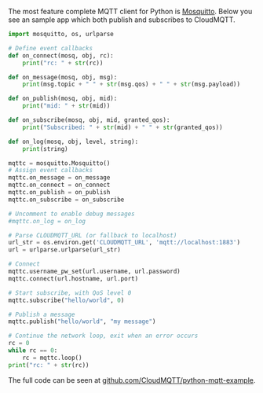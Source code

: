 The most feature complete MQTT client for Python is [Mosquitto](http://mosquitto.org/documentation/python/). Below you see an sample app which both publish and subscribes to CloudMQTT.

```python
import mosquitto, os, urlparse

# Define event callbacks
def on_connect(mosq, obj, rc):
    print("rc: " + str(rc))

def on_message(mosq, obj, msg):
    print(msg.topic + " " + str(msg.qos) + " " + str(msg.payload))

def on_publish(mosq, obj, mid):
    print("mid: " + str(mid))

def on_subscribe(mosq, obj, mid, granted_qos):
    print("Subscribed: " + str(mid) + " " + str(granted_qos))

def on_log(mosq, obj, level, string):
    print(string)

mqttc = mosquitto.Mosquitto()
# Assign event callbacks
mqttc.on_message = on_message
mqttc.on_connect = on_connect
mqttc.on_publish = on_publish
mqttc.on_subscribe = on_subscribe

# Uncomment to enable debug messages
#mqttc.on_log = on_log

# Parse CLOUDMQTT_URL (or fallback to localhost)
url_str = os.environ.get('CLOUDMQTT_URL', 'mqtt://localhost:1883')
url = urlparse.urlparse(url_str)

# Connect
mqttc.username_pw_set(url.username, url.password)
mqttc.connect(url.hostname, url.port)

# Start subscribe, with QoS level 0
mqttc.subscribe("hello/world", 0)

# Publish a message
mqttc.publish("hello/world", "my message")

# Continue the network loop, exit when an error occurs
rc = 0
while rc == 0:
    rc = mqttc.loop()
print("rc: " + str(rc))
```

The full code can be seen at [github.com/CloudMQTT/python-mqtt-example](https://github.com/CloudMQTT/python-mqtt-example).

